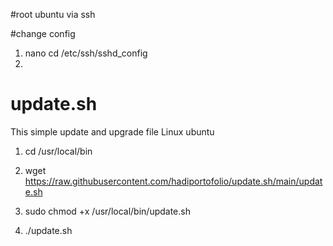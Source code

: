 #root ubuntu via ssh

#change config
1. nano cd /etc/ssh/sshd_config
2. 



# update.sh
This simple update and upgrade file Linux ubuntu

1. cd /usr/local/bin

2. wget https://raw.githubusercontent.com/hadiportofolio/update.sh/main/update.sh

3. sudo chmod +x /usr/local/bin/update.sh

4. ./update.sh


